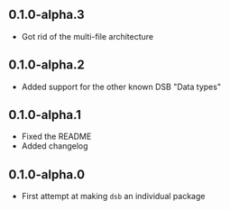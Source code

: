 ## 0.1.0-alpha.3

- Got rid of the multi-file architecture

## 0.1.0-alpha.2

- Added support for the other known DSB "Data types"

## 0.1.0-alpha.1

- Fixed the README
- Added changelog

## 0.1.0-alpha.0

- First attempt at making `dsb` an individual package
